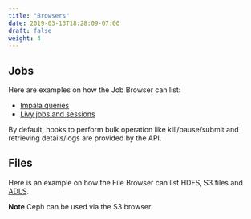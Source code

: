 ```yaml
---
title: "Browsers"
date: 2019-03-13T18:28:09-07:00
draft: false
weight: 4
---
```


## Jobs

Here are examples on how the Job Browser can list:

* [Impala queries](https://issues.cloudera.org/browse/HUE-7420)
* [Livy jobs and sessions](https://issues.cloudera.org/browse/HUE-6908)

By default, hooks to perform bulk operation like kill/pause/submit and retrieving details/logs are provided by the API.

## Files
Here is an example on how the File Browser can list HDFS, S3 files and [ADLS](https://issues.cloudera.org/browse/HUE-7248).

**Note** Ceph can be used via the S3 browser.
